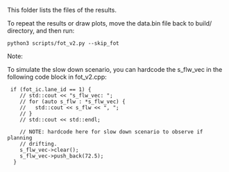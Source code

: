 
This folder lists the files of the results.

To repeat the results or draw plots, move the data.bin file back to build/ directory, and then run:

``` 
python3 scripts/fot_v2.py --skip_fot
```


Note: 

To simulate the slow down scenario, you can hardcode the s_flw_vec in the following code block in fot_v2.cpp:

```
 if (fot_ic.lane_id == 1) {
    // std::cout << "s_flw_vec: ";
    // for (auto s_flw : *s_flw_vec) {
    //   std::cout << s_flw << ", ";
    // }
    // std::cout << std::endl;

    // NOTE: hardcode here for slow down scenario to observe if planning
    // drifting.
    s_flw_vec->clear();
    s_flw_vec->push_back(72.5);
  }
```